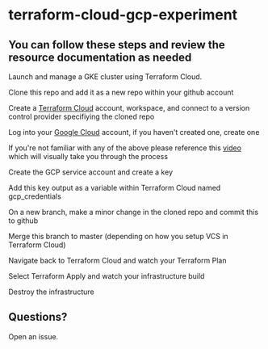 # terraform-cloud-gcp-experiment

## You can follow these steps and review the resource documentation as needed

Launch and manage a GKE cluster using Terraform Cloud.

Clone this repo and add it as a new repo within your github account

Create a [Terraform Cloud] account, workspace, and connect to a version control provider specifiying the cloned repo

Log into your [Google Cloud] account, if you haven't created one, create one

If you're not familiar with any of the above please reference this [video] which will visually take you through the process

Create the GCP service account and create a key

Add this key output as a variable within Terraform Cloud named gcp_credentials

On a new branch, make a minor change in the cloned repo and commit this to github

Merge this branch to master (depending on how you setup VCS in Terraform Cloud)
 
Navigate back to Terraform Cloud and watch your Terraform Plan

Select Terraform Apply and watch your infrastructure build

Destroy the infrastructure

## Questions?

Open an issue.

[Terraform Cloud]: https://www.terraform.io/docs/cloud/index.html
[Google Cloud]: https://cloud.google.com/
[video]: https://www.youtube.com/watch?v=5_DHR5wVVRo